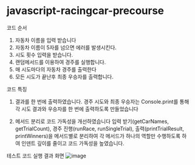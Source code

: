 # javascript-racingcar-precourse

코드 순서
1. 자동차 이름을 입력 받습니다
2. 자동차 이름이 5자를 넘으면 에러를 발생시킨다.
3. 시도 횟수 입력을 받습니다.
4. 랜덤메서드를 이용하여 경주를 실행합니다.
5. 매 시도마다의 자동차 경주를 출력한다
6. 모든 시도가 끝난후 최종 우승자를 출력합니다.

코드 특징
1. 결과를 한 번에 출력하였습니다. 경주 시도와 최종 우승자는 Console.print를 통해 각 시도 결과와 우승자를 한 번에 출력하도록 만들었습니다

2. 메서드 분리로 코드 가독성을 개선하였습니다 입력 받기(getCarNames, getTrialCount), 경주 진행(runRace, runSingleTrial), 출력(printTrialResult, printWinners)을 메서드별로 분리하여 각 메서드가 하나의 역할만 수행하도록 하여 인덴트 깊이를 줄이고 코드 가독성을 높였습니다. 

테스트 코드 실행 결과 화면
![image](https://github.com/user-attachments/assets/a8739562-8033-459c-a434-d8ba8747f8d5)
